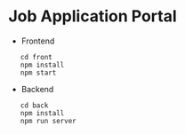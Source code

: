 # Job Application Portal

* Frontend
```
   cd front
   npm install
   npm start
```
* Backend
```
   cd back
   npm install
   npm run server	
```
